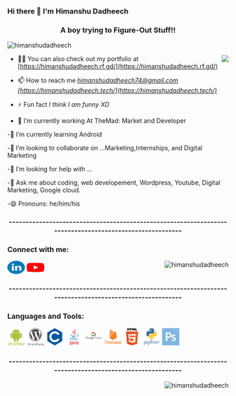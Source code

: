 ### Hi there 👋 I'm Himanshu Dadheech




<!--
**himanshudadheech/himanshudadheech** is a ✨ _special_ ✨ repository because its `README.md` (this file) appears on your GitHub profile.

Here are some ideas to get you started:

- 🔭 I’m currently working on At Themad: MArket and Developer
- 🌱 I’m currently learning ...Android
- 👯 I’m looking to collaborate on ...Marketing,Internships, and Digital Marketing
- 🤔 I’m looking for help with ...
- 💬 Ask me about ...
- 📫 How to reach me: ...
- 😄 Pronouns: ...
- ⚡ Fun fact: ...
-->
<h3 align="center">A boy trying to Figure-Out Stuff!!</h3>

<p align="left"> <img src="https://komarev.com/ghpvc/?username=himanshudadheech&label=Profile%20views&color=129e00&style=plastic" alt="himanshudadheech" /> </p>
<!--<img align="right" alt="Coding" width="400" src="https://cdn.dribbble.com/users/2646423/screenshots/5507196/computer.gif">-->
<img align="right" src="https://github-readme-stats.vercel.app/api/top-langs?username=himanshudadheech&show_icons=true&locale=en&layout=compact" /> 

- 👨‍💻 You can also check out my portfolio at [https://himanshudadheech.rf.gd/](https://himanshudadheech.rf.gd/)

- 📫 How to reach me *himanshudadheech74@gmail.com* *[https://himanshudadheech.tech/](https://himanshudadheech.tech/)*

- ⚡ Fun fact *I think I am funny XD*

- 🔭 I’m currently working At TheMad: Market and Developer

-🌱 I’m currently learning Android

-👯 I’m looking to collaborate on ...Marketing,Internships, and Digital Marketing

-🤔 I’m looking for help with ...

-💬 Ask me about coding, web developement, Wordpress, Youtube, Digital Marketing, Google cloud.

-😄 Pronouns: he/him/his
<h3 align="center">-------------------------------------------------------------------------------------------------------</h3>

<h3 align="left">Connect with me:</h3>
<p align="left">
<!-- <a href="https://twitter.com/" target="blank"><img align="center" src="https://cdn.jsdelivr.net/npm/simple-icons@3.0.1/icons/twitter.svg" alt="himanshu dadheech" height="30" width="40" /></a> -->
<a href="https://www.linkedin.com/in/himanshudadheech/" target="blank"><img align="center" src="https://github.com/himanshudadheech/Resouce-Icon/blob/main/linkedin.svg" alt="himanshudadheech" height="30" width="40" /></a>
<a href="https://www.youtube.com/channel/UCHAcoZ9mcQQyfKYjy5YPXEA" target="blank"><img align="center" src="https://github.com/himanshudadheech/Resouce-Icon/blob/main/youtube.svg" alt="himanshu_dadheech_" height="30" width="40" /></a>
  <img align="right" src="https://github-readme-stats.vercel.app/api?username=himanshudadheech&show_icons=true&theme=tokyonight" alt="himanshudadheech" />
</p>

<h3 align="center">-------------------------------------------------------------------------------------------------------</h3>
<h3 align="left">Languages and Tools:</h3>

<p align="left"> 
  <img src="https://github.com/devicons/devicon/blob/master/icons/android/android-plain-wordmark.svg" alt="android" width="40" height="40"/>
  <img src="https://github.com/devicons/devicon/blob/master/icons/wordpress/wordpress-original.svg" alt= "wordpress" width="40" height="40"/>
  <img src="https://github.com/devicons/devicon/blob/master/icons/c/c-plain.svg" alt="c" width="40" height= "40"/>                                                                   <img src="https://github.com/devicons/devicon/blob/master/icons/java/java-original-wordmark.svg" alt= "java" width="40" height="40"/>                                             <img src="https://github.com/devicons/devicon/blob/master/icons/googlecloud/googlecloud-original-wordmark.svg" alt= "Google cloud" width="40" height="40"/>                   
  <img src="https://github.com/devicons/devicon/blob/master/icons/firebase/firebase-plain-wordmark.svg" alt= "firebase" width="40" height="40"/>                                     <img src="https://github.com/devicons/devicon/blob/master/icons/html5/html5-original-wordmark.svg" alt= "Html" width="40" height="40"/>                                           <img src="https://github.com/devicons/devicon/blob/master/icons/python/python-original-wordmark.svg" alt= "Python" width="40" height="40"/>                                       <img src="https://github.com/devicons/devicon/blob/master/icons/photoshop/photoshop-plain.svg" alt= "Photoshop" width="40" height="40"/> 
       
</p>

<h3 align="center">-------------------------------------------------------------------------------------------------------</h3>

<img align="right" src="https://github-readme-stats.vercel.app/api?username=himanshudadheech&show_icons=true&theme=tokyonight" alt="himanshudadheech" />
 



  



<!-- <p>&nbsp;<img align="right" src="https://github-readme-stats.vercel.app/api?username=himanshudadheech&show_icons=true&locale=en" alt="himanshudadheech" /></p> -->




<!--
<h3 align="left">Languages and Tools:</h3>
<p align="left"> <a href="https://www.cprogramming.com/" target="_blank"> <img src="https://devicons.github.io/devicon/devicon.git/icons/c/c-original.svg" alt="c" width="40" height="40"/> </a> <a href="https://www.w3schools.com/cpp/" target="_blank"> <img src="https://devicons.github.io/devicon/devicon.git/icons/cplusplus/cplusplus-original.svg" alt="cplusplus" width="40" height="40"/> </a> <a href="https://www.w3schools.com/css/" target="_blank"> <img src="https://devicons.github.io/devicon/devicon.git/icons/css3/css3-original-wordmark.svg" alt="css3" width="40" height="40"/> </a> <a href="https://www.figma.com/" target="_blank"> <img src="https://www.vectorlogo.zone/logos/figma/figma-icon.svg" alt="figma" width="40" height="40"/> </a> <a href="https://flutter.dev" target="_blank"> <img src="https://www.vectorlogo.zone/logos/flutterio/flutterio-icon.svg" alt="flutter" width="40" height="40"/> </a> <a href="https://git-scm.com/" target="_blank"> <img src="https://www.vectorlogo.zone/logos/git-scm/git-scm-icon.svg" alt="git" width="40" height="40"/> </a> <a href="https://www.w3.org/html/" target="_blank"> <img src="https://devicons.github.io/devicon/devicon.git/icons/html5/html5-original-wordmark.svg" alt="html5" width="40" height="40"/> </a> <a href="https://www.linux.org/" target="_blank"> <img src="https://devicons.github.io/devicon/devicon.git/icons/linux/linux-original.svg" alt="linux" width="40" height="40"/> </a> <a href="https://www.photoshop.com/en" target="_blank"> <img src="https://devicons.github.io/devicon/devicon.git/icons/photoshop/photoshop-plain.svg" alt="photoshop" width="40" height="40"/> </a> <a href="https://www.python.org" target="_blank"> <img src="https://devicons.github.io/devicon/devicon.git/icons/python/python-original.svg" alt="python" width="40" height="40"/> </a> </p>
-->

